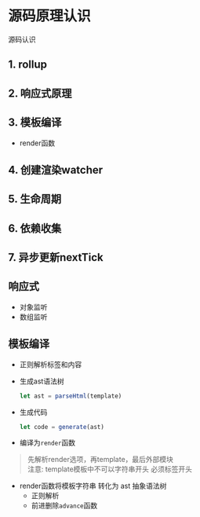 # 源码原理认识
源码认识
## 1. rollup
## 2. 响应式原理
## 3. 模板编译
- render函数
## 4. 创建渲染watcher
## 5. 生命周期
## 6. 依赖收集
## 7. 异步更新nextTick
## 响应式
- 对象监听
- 数组监听
## 模板编译
- 正则解析标签和内容
- 生成ast语法树
  ```js
  let ast = parseHtml(template)
  ```
- 生成代码
   ```js
  let code = generate(ast)
  ```

- 编译为`render`函数
> 先解析render选项，再template，最后外部模块<br>
> 注意: template模板中不可以字符串开头 必须标签开头
   - render函数将模板字符串 转化为 ast 抽象语法树
      - 正则解析
      - 前进删除`advance`函数